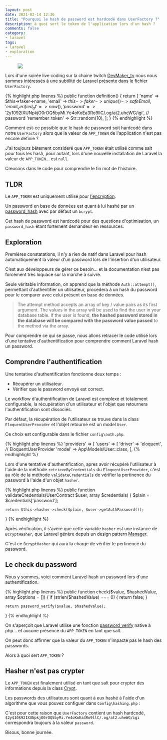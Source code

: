 ```yaml
---
layout: post
date: 2021-02-14 12:36
title: "Pourquoi le hash de password est hardcodé dans UserFactory ?"
description: à quoi sert le token de l'application lors d'un hash ?
comments: false
category: 
- laravel
tags:
- laravel
- exploration
---
```


<figure class="aligncenter">
    <img src="https://images.unsplash.com/photo-1592483335937-a3213ac4a833?ixid=MXwxMjA3fDB8MHxwaG90by1wYWdlfHx8fGVufDB8fHw%3D&ixlib=rb-1.2.1&auto=format&fit=crop&w=3900&q=80" />
</figure>

Lors d'une soirée live coding sur la chaine twitch [DevMaker_tv](https://www.twitch.tv/devmaker_tv) nous nous sommes intéressés à une subtilité de Laravel présente dans le fichier `UserFactory`.

{% highlight php linenos %}
public function definition()
{
    return [
        'name' => $this->faker->name,
        'email' => $this->faker->unique()->safeEmail,
        'email_verified_at' => now(),
        'password' => '$2y$10$92IXUNpkjO0rOQ5byMi.Ye4oKoEa3Ro9llC/.og/at2.uheWG/igi', // password
        'remember_token' => Str::random(10),
    ];
}
{% endhighlight %}

Comment est-ce possible que le hash de password soit hardcodé dans notre `UserFactory` alors que la valeur de `APP_TOKEN` de l'application n'est pas encore définie ?

J'ai toujours bêtement consideré que `APP_TOKEN` était utilisé comme salt pour tous les hash, pour autant, lors d'une nouvelle installation de Laravel la valeur de `APP_TOKEN`... est <code>null</code>.

Creusons dans le code pour comprendre le fin mot de l'histoire.

## TLDR

Le `APP_TOKEN` est uniquement utilisé pour [l'encryption](https://laravel.com/docs/8.x/encryption).

Un password en base de données est quant à lui hashé par un [password_hash](https://www.php.net/manual/fr/function.password-hash.php) avec par défaut un `bcrypt`.

Cet hash de password est hardcodé pour des questions d'optimisation, un `password_hash` étant fortement demandeur en ressources.

## Exploration 

Premières constatations, il n'y a rien de natif dans Laravel pour hash automatiquement la valeur d'un password lors de l'insertion d'un utilisateur.

C’est aux développeurs de gérer ce besoin… et la documentation n’est pas forcément très loquace sur la marche à suivre.

Seule véritable information, on apprend que la méthode `Auth::attempt()`, permettant d'authentifier un utilisateur, procedera à un hash du password pour le comparer avec celui présent en base de données.

> The attempt method accepts an array of key / value pairs as its first argument. The values in the array will be used to find the user in your database table. If the user is found, **the hashed password stored in the database will be compared with the password value passed** to the method via the array. 

Pour comprendre ce qui se passe, nous allons retracer le code utilisé lors d'une tentative d'authentification pour comprendre comment Laravel hash un password.

## Comprendre l'authentification

Une tentative d'authentification fonctionne deux temps : 

- Récupérer un utilisateur.
- Vérifier que le password envoyé est correct. 

Le workflow d'authentification de Laravel est complexe et totalement configurable, la récupération d'un utilisateur et l'objet que retournera l'authentification sont dissociés.

Par défaut, la récupération de l'utilisateur se trouve dans la class `EloquentUserProvider` et l'objet retourné est un model `User`.

Ce choix est configurable dans le fichier `config\auth.php`.

{% highlight php linenos %}
'providers' => [
    'users' => [
        'driver' => 'eloquent', // EloquentUserProvider 
        'model' => App\Models\User::class,
    ],
{% endhighlight %}

Lors d'une tentative d'authentification, apres avoir récupéré l'utilisateur à l'aide de la méthode `retrieveByCredentials` du `EloquentUserProvider`, c'est au rôle de la méthode `validateCredentials` de vérifier la pertinence du password à l'aide d'un objet `hasher`.  

{% highlight php linenos %}
public function validateCredentials(UserContract $user, array $credentials)
{
    $plain = $credentials['password'];

    return $this->hasher->check($plain, $user->getAuthPassword());
}
{% endhighlight %}

Après vérification, il s'avère que cette variable `hasher` est une instance de `BcryptHasher`, que Laravel génère depuis un design pattern [Manager](https://github.com/DeGraciaMathieu/Manager).

C'est ce `BcryptHasher` qui aura la charge de vérifier le pertinence du password.

## Le check du password

Nous y sommes, voici comment Laravel hash un password lors d'une authentification. 

{% highlight php linenos %}
public function check($value, $hashedValue, array $options = [])
{
    if (strlen($hashedValue) === 0) {
        return false;
    }

    return password_verify($value, $hashedValue);
}
{% endhighlight %}

On s'aperçoit que Laravel utilise une fonction [password_verify](https://www.php.net/manual/fr/function.password-verify.php) native à php... et aucune présence du `APP_TOKEN` en tant que salt. 

On peut donc affirmer que la valeur du `APP_TOKEN` n'impacte pas le hash des passwords.

Alors à quoi sert `APP_TOKEN` ?

## Hasher n'est pas crypter

Le `APP_TOKEN` est finalement utilisé en tant que salt pour crypter des informations depuis la class [Crypt](https://laravel.com/docs/8.x/encryption).

Les passwords des utilisateurs sont quant à eux hashé à l'aide d'un algorithme que vous pouvez configuer dans `Config\hashing.php` :

C'est pour cette raison que `UserFactory` contient un hash hardcodé, `$2y$10$92IXUNpkjO0rOQ5byMi.Ye4oKoEa3Ro9llC/.og/at2.uheWG/igi` correspondra toujours à la valeur `password`.

Bisous, bonne journée.

